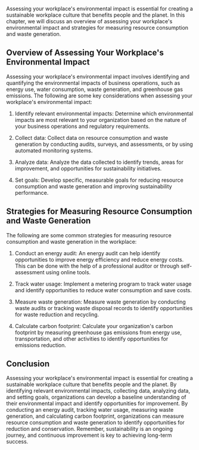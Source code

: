 
Assessing your workplace's environmental impact is essential for creating a sustainable workplace culture that benefits people and the planet. In this chapter, we will discuss an overview of assessing your workplace's environmental impact and strategies for measuring resource consumption and waste generation.

Overview of Assessing Your Workplace's Environmental Impact
-----------------------------------------------------------

Assessing your workplace's environmental impact involves identifying and quantifying the environmental impacts of business operations, such as energy use, water consumption, waste generation, and greenhouse gas emissions. The following are some key considerations when assessing your workplace's environmental impact:

1. Identify relevant environmental impacts: Determine which environmental impacts are most relevant to your organization based on the nature of your business operations and regulatory requirements.

2. Collect data: Collect data on resource consumption and waste generation by conducting audits, surveys, and assessments, or by using automated monitoring systems.

3. Analyze data: Analyze the data collected to identify trends, areas for improvement, and opportunities for sustainability initiatives.

4. Set goals: Develop specific, measurable goals for reducing resource consumption and waste generation and improving sustainability performance.

Strategies for Measuring Resource Consumption and Waste Generation
------------------------------------------------------------------

The following are some common strategies for measuring resource consumption and waste generation in the workplace:

1. Conduct an energy audit: An energy audit can help identify opportunities to improve energy efficiency and reduce energy costs. This can be done with the help of a professional auditor or through self-assessment using online tools.

2. Track water usage: Implement a metering program to track water usage and identify opportunities to reduce water consumption and save costs.

3. Measure waste generation: Measure waste generation by conducting waste audits or tracking waste disposal records to identify opportunities for waste reduction and recycling.

4. Calculate carbon footprint: Calculate your organization's carbon footprint by measuring greenhouse gas emissions from energy use, transportation, and other activities to identify opportunities for emissions reduction.

Conclusion
----------

Assessing your workplace's environmental impact is essential for creating a sustainable workplace culture that benefits people and the planet. By identifying relevant environmental impacts, collecting data, analyzing data, and setting goals, organizations can develop a baseline understanding of their environmental impact and identify opportunities for improvement. By conducting an energy audit, tracking water usage, measuring waste generation, and calculating carbon footprint, organizations can measure resource consumption and waste generation to identify opportunities for reduction and conservation. Remember, sustainability is an ongoing journey, and continuous improvement is key to achieving long-term success.

